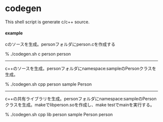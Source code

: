 # codegen
This shell script is generate c/c++ source.

#### example


cのソースを生成。personフォルダにperson.cを作成する


% ./codegen.sh c person person


---
c++のソースを生成。personフォルダにnamespace:sampleのPersonクラスを生成。


% ./codegen.sh cpp person sample Person


---
c++の共有ライブラリを生成。personフォルダにnamespace:sampleのPersonクラスを生成。makeでlibperson.soを作成し、make testでmainを実行する。


% ./codegen.sh cpp lib person sample Person person


